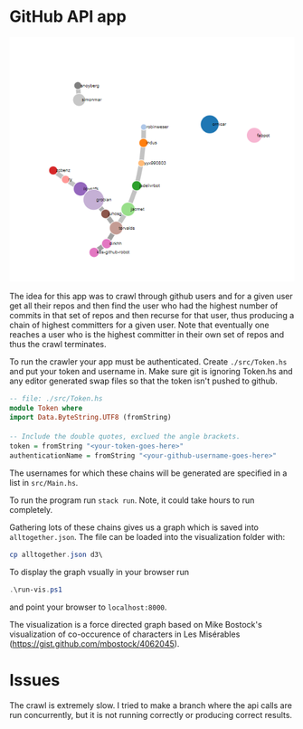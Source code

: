 # GitHub API app
![Force directed visualization of a graph of chains of highest committers](graph.png)

The idea for this app was to crawl through github users and for a given user get all their repos and then find the user who had the highest number of commits in that set of repos and then recurse for that user, thus producing a chain of highest committers for a given user.
Note that eventually one reaches a user who is the highest committer in their own set of repos and thus the crawl terminates.

To run the crawler your app must be authenticated. Create `./src/Token.hs` and put your token and username in. Make sure git is ignoring Token.hs and any editor generated swap files so that the token isn't pushed to github.
```haskell
-- file: ./src/Token.hs
module Token where
import Data.ByteString.UTF8 (fromString)

-- Include the double quotes, exclued the angle brackets.
token = fromString "<your-token-goes-here>"
authenticationName = fromString "<your-github-username-goes-here>"
```

The usernames for which these chains will be generated are specified in a list in `src/Main.hs`.

To run the program run `stack run`. Note, it could take hours to run completely.

Gathering lots of these chains gives us a graph which is saved into `alltogether.json`. The file can be loaded into the visualization folder with:
```powershell
cp alltogether.json d3\
```

To display the graph vsually in your browser run
```powershell
.\run-vis.ps1
```
and point your browser to `localhost:8000`.

The visualization is a force directed graph based on Mike Bostock's visualization of co-occurence of characters in Les Misérables (https://gist.github.com/mbostock/4062045).

# Issues
The crawl is extremely slow. I tried to make a branch where the api calls are run concurrently, but it is not running correctly or producing correct results.
